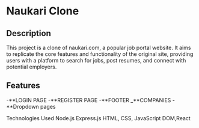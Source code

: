 # Naukari Clone

## Description

This project is a clone of naukari.com, a popular job portal website. It aims to replicate the core features and functionality of the original site, providing users with a platform to search for jobs, post resumes, and connect with potential employers.

## Features

-**LOGIN PAGE
-**REGISTER PAGE
-**FOOTER
_**COMPANIES
-**Dropdown pages

Technologies Used
Node.js
Express.js
HTML, CSS, JavaScript
DOM,React





